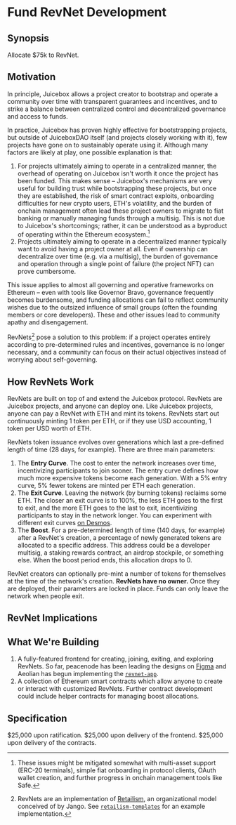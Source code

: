 # Fund RevNet Development

## Synopsis

Allocate $75k to RevNet.

## Motivation

In principle, Juicebox allows a project creator to bootstrap and operate a community over time with transparent guarantees and incentives, and to strike a balance between centralized control and decentralized governance and access to funds.

In practice, Juicebox has proven highly effective for bootstrapping projects, but outside of JuiceboxDAO itself (and projects closely working with it), few projects have gone on to sustainably operate using it. Although many factors are likely at play, one possible explanation is that:

1. For projects ultimately aiming to operate in a centralized manner, the overhead of operating on Juicebox isn't worth it once the project has been funded. This makes sense – Juicebox's mechanisms are very useful for building trust while bootstrapping these projects, but once they are established, the risk of smart contract exploits, onboarding difficulties for new crypto users, ETH's volatility, and the burden of onchain management often lead these project owners to migrate to fiat banking or manually managing funds through a multisig. This is not due to Juicebox's shortcomings; rather, it can be understood as a byproduct of operating within the Ethereum ecosystem.[^1]
2. Projects ultimately aiming to operate in a decentralized manner typically want to avoid having a project owner at all. Even if ownership can decentralize over time (e.g. via a multisig), the burden of governance and operation through a single point of failure (the project NFT) can prove cumbersome.

This issue applies to almost all governing and operative frameworks on Ethereum – even with tools like Governor Bravo, governance frequently becomes burdensome, and funding allocations can fail to reflect community wishes due to the outsized influence of small groups (often the founding members or core developers). These and other issues lead to community apathy and disengagement.

RevNets[^2] pose a solution to this problem: if a project operates entirely according to pre-determined rules and incentives, governance is no longer necessary, and a community can focus on their actual objectives instead of worrying about self-governing.

## How RevNets Work

RevNets are built on top of and extend the Juicebox protocol. RevNets are Juicebox projects, and anyone can deploy one. Like Juicebox projects, anyone can pay a RevNet with ETH and mint its tokens. RevNets start out continuously minting 1 token per ETH, or if they use USD accounting, 1 token per USD worth of ETH.

RevNets token issuance evolves over generations which last a pre-defined length of time (28 days, for example). There are three main parameters:

1. The **Entry Curve**. The cost to enter the network increases over time, incentivizing participants to join sooner. The entry curve defines how much more expensive tokens become each generation. With a 5% entry curve, 5% fewer tokens are minted per ETH each generation.
2. The **Exit Curve**. Leaving the network (by burning tokens) reclaims some ETH. The closer an exit curve is to 100%, the less ETH goes to the first to exit, and the more ETH goes to the last to exit, incentivizing participants to stay in the network longer. You can experiment with different exit curves [on Desmos](https://www.desmos.com/calculator/q9jwaefswq).
3. The **Boost**. For a pre-determined length of time (140 days, for example) after a RevNet's creation, a percentage of newly generated tokens are allocated to a specific address. This address could be a developer multisig, a staking rewards contract, an airdrop stockpile, or something else. When the boost period ends, this allocation drops to 0.

RevNet creators can optionally pre-mint a number of tokens for themselves at the time of the network's creation. **RevNets have no owner.** Once they are deployed, their parameters are locked in place. Funds can only leave the network when people exit.

## RevNet Implications

<!-- TODO: What do RevNets do? What do they mean? -->

## What We're Building

1. A fully-featured frontend for creating, joining, exiting, and exploring RevNets. So far, peacenode has been leading the designs on [Figma](https://www.figma.com/file/77qCG4RaG0T1qfDHpRS2zI/Retailismo) and Aeolian has begun implementing the [`revnet-app`](https://github.com/rev-net/revnet-app).
2. A collection of Ethereum smart contracts which allow anyone to create or interact with customized RevNets. Further contract development could include helper contracts for managing boost allocations.

## Specification

<!-- TODO: Break down into deliverables. -->

$25,000 upon ratification.
$25,000 upon delivery of the frontend.
$25,000 upon delivery of the contracts.

<!-- TODO: Risks, timeline -->

[^1]: These issues might be mitigated somewhat with multi-asset support (ERC-20 terminals), simple fiat onboarding in protocol clients, OAuth wallet creation, and further progress in onchain management tools like Safe.
[^2]: RevNets are an implementation of [Retailism](https://jango.eth.limo/?id=9E01E72C-6028-48B7-AD04-F25393307132), an organizational model conceived of by Jango. See [`retailism-templates`](https://github.com/mejango/retailism-templates) for an example implementation.

